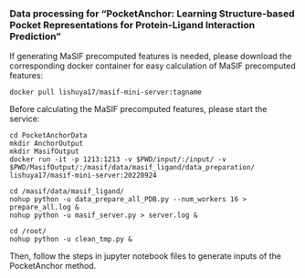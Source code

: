 ### Data processing for “PocketAnchor: Learning Structure-based Pocket Representations for Protein-Ligand Interaction Prediction”


If generating MaSIF precomputed features is needed, please download the corresponding docker container for easy calculation of MaSIF precomputed features:

```
docker pull lishuya17/masif-mini-server:tagname
```

Before calculating the MaSIF precomputed features, please start the service:

```
cd PocketAnchorData
mkdir AnchorOutput
mkdir MasifOutput
docker run -it -p 1213:1213 -v $PWD/input/:/input/ -v $PWD/MasifOutput/:/masif/data/masif_ligand/data_preparation/ lishuya17/masif-mini-server:20220924

cd /masif/data/masif_ligand/
nohup python -u data_prepare_all_PDB.py --num_workers 16 > prepare_all.log &
nohup python -u masif_server.py > server.log &

cd /root/
nohup python -u clean_tmp.py &
```

Then, follow the steps in jupyter notebook files to generate inputs of the PocketAnchor method.
